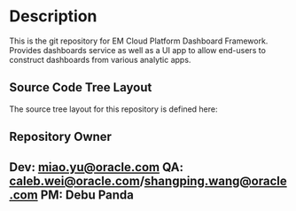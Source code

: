 Description
===========
This is the git repository for EM Cloud Platform Dashboard Framework. Provides dashboards service as well as a UI app to allow end-users to construct dashboards from various analytic apps.

Source Code Tree Layout
------------------------
The source tree layout for this repository is defined here:


Repository Owner
----------------
Dev: miao.yu@oracle.com
QA: caleb.wei@oracle.com/shangping.wang@oracle.com
PM: Debu Panda
----------------
